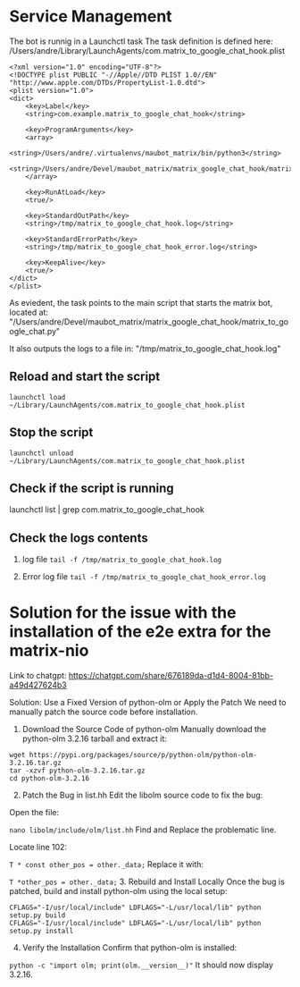 # Service Management

The bot is runnig in a Launchctl task
The task definition is defined here:
/Users/andre/Library/LaunchAgents/com.matrix_to_google_chat_hook.plist

```
<?xml version="1.0" encoding="UTF-8"?>
<!DOCTYPE plist PUBLIC "-//Apple//DTD PLIST 1.0//EN" "http://www.apple.com/DTDs/PropertyList-1.0.dtd">
<plist version="1.0">
<dict>
    <key>Label</key>
    <string>com.example.matrix_to_google_chat_hook</string>

    <key>ProgramArguments</key>
    <array>
        <string>/Users/andre/.virtualenvs/maubot_matrix/bin/python3</string>
        <string>/Users/andre/Devel/maubot_matrix/matrix_google_chat_hook/matrix_to_google_chat.py</string>
    </array>

    <key>RunAtLoad</key>
    <true/>

    <key>StandardOutPath</key>
    <string>/tmp/matrix_to_google_chat_hook.log</string>

    <key>StandardErrorPath</key>
    <string>/tmp/matrix_to_google_chat_hook_error.log</string>

    <key>KeepAlive</key>
    <true/>
</dict>
</plist>
```

As eviedent, the task points to the main script that starts the matrix bot, located at:
"/Users/andre/Devel/maubot_matrix/matrix_google_chat_hook/matrix_to_google_chat.py"

It also outputs the logs to a file in: "/tmp/matrix_to_google_chat_hook.log"

## Reload and start the script

`launchctl load ~/Library/LaunchAgents/com.matrix_to_google_chat_hook.plist`

## Stop the script

`launchctl unload ~/Library/LaunchAgents/com.matrix_to_google_chat_hook.plist`

## Check if the script is running

launchctl list | grep com.matrix_to_google_chat_hook

## Check the logs contents

1. log file
   `tail -f /tmp/matrix_to_google_chat_hook.log`

2. Error log file
   `tail -f /tmp/matrix_to_google_chat_hook_error.log`

# Solution for the issue with the installation of the e2e extra for the matrix-nio

Link to chatgpt: https://chatgpt.com/share/676189da-d1d4-8004-81bb-a49d427624b3

Solution: Use a Fixed Version of python-olm or Apply the Patch
We need to manually patch the source code before installation.

1. Download the Source Code of python-olm
   Manually download the python-olm 3.2.16 tarball and extract it:

```
wget https://pypi.org/packages/source/p/python-olm/python-olm-3.2.16.tar.gz
tar -xzvf python-olm-3.2.16.tar.gz
cd python-olm-3.2.16
```

2. Patch the Bug in list.hh
   Edit the libolm source code to fix the bug:

Open the file:

`nano libolm/include/olm/list.hh`
Find and Replace the problematic line.

Locate line 102:

`T * const other_pos = other._data;`
Replace it with:

`T *other_pos = other._data;` 3. Rebuild and Install Locally
Once the bug is patched, build and install python-olm using the local setup:

```
CFLAGS="-I/usr/local/include" LDFLAGS="-L/usr/local/lib" python setup.py build
CFLAGS="-I/usr/local/include" LDFLAGS="-L/usr/local/lib" python setup.py install
```

4. Verify the Installation
   Confirm that python-olm is installed:

`python -c "import olm; print(olm.__version__)"`
It should now display 3.2.16.
